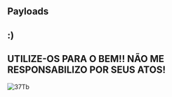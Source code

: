 ## Payloads
## :)
## UTILIZE-OS PARA O BEM!! NÃO ME RESPONSABILIZO POR SEUS ATOS!
![37Tb](https://github.com/user-attachments/assets/25c184ff-ac23-4f47-b58d-f1905f8a305d)

